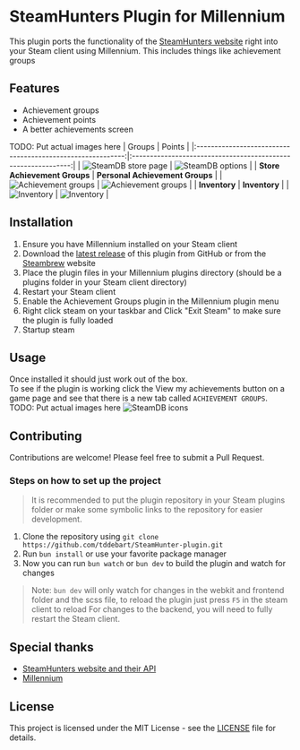 # SteamHunters Plugin for Millennium

This plugin ports the functionality of the [SteamHunters website](https://steamhunters.com/) right into your Steam client using Millennium.
This includes things like achievement groups

## Features
- Achievement groups
- Achievement points
- A better achievements screen

TODO: Put actual images here
|                           Groups                           |                         Points                          |
|:----------------------------------------------------------:|:-------------------------------------------------------------:|
|       ![SteamDB store page](Images/steam_store.png)        |        ![SteamDB options](Images/steamdb_options.png)         |
|                **Store Achievement Groups**                |                **Personal Achievement Groups**                |
| ![Achievement groups](Images/store_achievement_groups.png) | ![Achievement groups](Images/personal_achievement_groups.png) |
|                       **Inventory**                        |                       **Inventory**                        |
| ![Inventory](Images/inventory.png)                         | ![Inventory](Images/inventory.png)                         |

## Installation
1. Ensure you have Millennium installed on your Steam client
2. Download the [latest release](https://github.com/tddebart/SteamHunter-plugin/releases/latest) of this plugin from GitHub or from the [Steambrew](https://steambrew.app/plugins) website
3. Place the plugin files in your Millennium plugins directory (should be a plugins folder in your Steam client directory)
4. Restart your Steam client
5. Enable the Achievement Groups plugin in the Millennium plugin menu
6. Right click steam on your taskbar and Click "Exit Steam" to make sure the plugin is fully loaded
7. Startup steam


## Usage

Once installed it should just work out of the box.
<br>
To see if the plugin is working click the View my achievements button on a game page and see that there is a new tab called `ACHIEVEMENT GROUPS`.
TODO: Put actual images here
![SteamDB icons](Images/steam_store.png)

## Contributing

Contributions are welcome! Please feel free to submit a Pull Request.

### Steps on how to set up the project

> It is recommended to put the plugin repository in your Steam plugins folder or make some symbolic links to the
> repository for easier development.

1. Clone the repository using `git clone https://github.com/tddebart/SteamHunter-plugin.git`
2. Run `bun install` or use your favorite package manager
3. Now you can run `bun watch` or `bun dev` to build the plugin and watch for changes

> Note: `bun dev` will only watch for changes in the webkit and frontend folder and the scss file, to reload the plugin just press `F5` in the steam client to reload
> For changes to the backend, you will need to fully restart the Steam client.

## Special thanks

- [SteamHunters website and their API](https://steamhunters.com/)
- [Millennium](https://github.com/shdwmtr/millennium)

## License

This project is licensed under the MIT License - see the [LICENSE](LICENSE) file for details.
